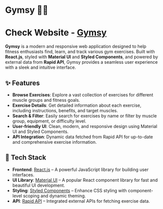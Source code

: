 # Gymsy 💪🌐

# Check Website  -  [Gymsy](https://gymsy.vercel.app/)

**Gymsy** is a modern and responsive web application designed to help fitness enthusiasts find, learn, and track various gym exercises. Built with **React.js**, styled with **Material UI** and **Styled Components**, and powered by external data from **Rapid API**, Gymsy provides a seamless user experience with a sleek and intuitive interface.

## ✨ Features

- **Browse Exercises**: Explore a vast collection of exercises for different muscle groups and fitness goals.
- **Exercise Details**: Get detailed information about each exercise, including instructions, benefits, and target muscles.
- **Search & Filter**: Easily search for exercises by name or filter by muscle group, equipment, or difficulty level.
- **User-friendly UI**: Clean, modern, and responsive design using Material UI and Styled Components.
- **API Integration**: Dynamic data fetched from Rapid API for up-to-date and comprehensive exercise information.

## 🚀 Tech Stack

- **Frontend**: [React.js](https://reactjs.org/) – A powerful JavaScript library for building user interfaces.
- **UI Library**: [Material UI](https://mui.com/) – A popular React component library for fast and beautiful UI development.
- **Styling**: [Styled Components](https://styled-components.com/) – Enhance CSS styling with component-level scoping and dynamic theming.
- **API**: [Rapid API](https://rapidapi.com/) – Integrated external APIs for fetching exercise data.
